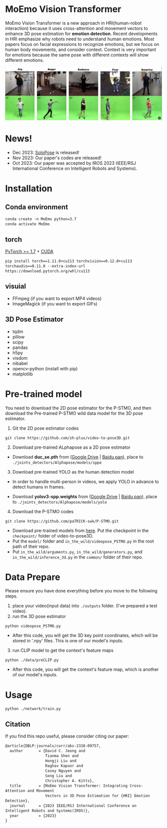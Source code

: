 
# MoEmo Vision Transformer
MoEmo Vision Transformer is a new approach in HRI(human-robot interaction) because it uses cross-attention and movement vectors to enhance 3D pose estimation for __emotion detection__. Recent developments in HRI emphasize why robots need to understand human emotions. Most papers focus on facial expressions to recognize emotions, but we focus on human body movements, and consider context. Context is very important for emotions because the same pose with different contexts will show different emotions.

<div align="center">
    <img src="assest/datset.png", width="900">
</div>

# News!
- Dec 2023: [SoloPose](https://github.com/Santa-Clara-Media-Lab/SoloPose) is released!
- Nov 2023: Our paper's codes are released!
- Oct 2023: Our paper was accepted by IROS 2023 (IEEE/RSJ International Conference on Intelligent Robots and Systems).

# Installation
## Conda environment
```shell
conda create -n MoEmo python=3.7
conda activate MoEmo
```
## torch
[PyTorch >= 1.7](https://pytorch.org/) + [CUDA](https://developer.nvidia.com/cuda-downloads)
```
pip install torch==1.11.0+cu113 torchvision==0.12.0+cu113 torchaudio==0.11.0 --extra-index-url https://download.pytorch.org/whl/cu113
```

## visuial

- FFmpeg (if you want to export MP4 videos)
- ImageMagick (if you want to export GIFs)

## 3D Pose Estimator

- tqdm
- pillow
- scipy
- pandas
- h5py
- visdom
- nibabel
- opencv-python (install with pip)
- matplotlib






# Pre-trained model
You need to download the 2D pose estimator for the P-STMO, and then download the Pre-trained P-STMO wild data model for the 3D pose estimator.

1. Git the 2D pose estimator codes
```
git clone https://github.com/zh-plus/video-to-pose3D.git
```

2. Download pre-trained ALphapose as a 2D pose estimator

- Download **duc_se.pth** from ([Google Drive](https://drive.google.com/open?id=1OPORTWB2cwd5YTVBX-NE8fsauZJWsrtW) | [Baidu pan](https://pan.baidu.com/s/15jbRNKuslzm5wRSgUVytrA)),
         place to `./joints_detectors/Alphapose/models/sppe`


3. Download pre-trained YOLO as the human detection model
- In order to handle multi-person in videos, we apply YOLO in advance to detect humans in frames.

- Download **yolov3-spp.weights** from ([Google Drive](https://drive.google.com/open?id=1D47msNOOiJKvPOXlnpyzdKA3k6E97NTC) | [Baidu pan](https://pan.baidu.com/s/1Zb2REEIk8tcahDa8KacPNA)),
         place to `./joints_detectors/Alphapose/models/yolo`

4. Download the P-STMO codes
```
git clone https://github.com/paTRICK-swk/P-STMO.git
```
- Download pre-trained models from [here](https://drive.google.com/file/d/1vLtC86_hs01JKKRQ6akvdH5QDKxt71cY/view?usp=sharing). Put the checkpoint in the `checkpoint/` folder of video-to-pose3D.
- Put the `model/` folder and `in_the_wild/videopose_PSTMO.py` in the root path of their repo.
- Put `in_the_wild/arguments.py`, `in_the_wild/generators.py`, and `in_the_wild/inference_3d.py` in the `common/` folder of their repo.








# Data Prepare
Please ensure you have done everything before you move to the following steps.

1. place your video(input data) into `./outputs` folder. (I've prepared a test video).
2. run the 3D pose estimator
```
python videopose_PSTMO.py
```
- After this code, you will get the 3D key point coordinates, which will be stored in '.npy' files. This is one of our model's inputs.

3. run CLIP model to get the context's feature maps
```
python ./data/preCLIP.py
```
- After this code, you will get the context's feature map, which is another of our model's inputs.







# Usage
```
python ./network/train.py
```




## Citation
If you find this repo useful, please consider citing our paper:
```
@article{DBLP:journals/corr/abs-2310-09757,
  author       = {David C. Jeong and
                  Tianma Shen and
                  Hongji Liu and
                  Raghav Kapoor and
                  Casey Nguyen and
                  Song Liu and
                  Christopher A. Kitts},
  title        = {MoEmo Vision Transformer: Integrating Cross-Attention and Movement
                  Vectors in 3D Pose Estimation for {HRI} Emotion Detection},
  journal      = {2023 IEEE/RSJ International Conference on Intelligent Robots and Systems(IROS)},
  year         = {2023}
}
```
